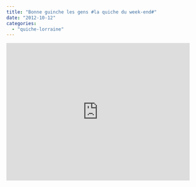 ```yaml
---
title: "Bonne guinche les gens #la quiche du week-end#"
date: "2012-10-12"
categories: 
  - "quiche-lorraine"
---
```


<iframe width="480" height="360" src="http://www.youtube.com/embed/QYHxGBH6o4M?rel=0" frameborder="0" allowfullscreen></iframe>
